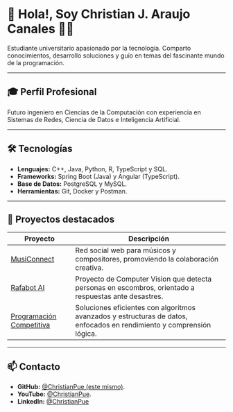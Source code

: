 # 👋 Hola!, Soy Christian J. Araujo Canales 👨‍💻
Estudiante universitario apasionado por la tecnología. Comparto conocimientos, desarrollo soluciones y guío en temas del fascinante mundo de la programación.

---

## 🎓 Perfil Profesional
Futuro ingeniero en Ciencias de la Computación con experiencia en Sistemas de Redes, Ciencia de Datos e Inteligencia Artificial.

---

## 🛠️ Tecnologías
- **Lenguajes:** C++, Java, Python, R, TypeScript y SQL.
- **Frameworks:** Spring Boot (Java) y Angular (TypeScript).
- **Base de Datos:** PostgreSQL y MySQL.
- **Herramientas:** Git, Docker y Postman.

---

## 🚀 Proyectos destacados
| Proyecto | Descripción |
|---------|-------------|
| [MusiConnect](https://github.com/MusiConect) | Red social web para músicos y compositores, promoviendo la colaboración creativa. |
| [Rafabot AI](https://github.com/ChristianPue/RafaBot-IA) | 	Proyecto de Computer Vision que detecta personas en escombros, orientado a respuestas ante desastres. |
| [Programación Competitiva](https://github.com/ChristianPue/fpc-trabajo_final) | Soluciones eficientes con algoritmos avanzados y estructuras de datos, enfocados en rendimiento y comprensión lógica. |

---

## 📫 Contacto
- **GitHub:** [@ChristianPue (este mismo)](https://github.com/ChristianPue).
- **YouTube:** [@ChristianPue](https://www.youtube.com/@christianpue).
- **LinkedIn:** [@ChristianPue](www.linkedin.com/in/christianpue)